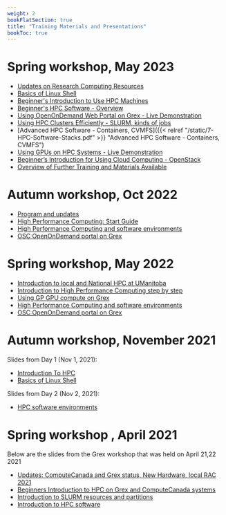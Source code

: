 ```yaml
---
weight: 2
bookFlatSection: true
title: "Training Materials and Presentations"
bookToc: true
---
```


# Spring workshop, May 2023

* [Updates on Research Computing Resources](https://github.com/um-grex/grex-docs/blob/main/static/1-Intro-and-Programme-Spring-2023.pdf)
* [Basics of Linux Shell](https://github.com/um-grex/grex-docs/blob/main/static/2-Linux-Shell-Basics.pdf)
* [Beginner's Introduction to Use HPC Machines](https://github.com/um-grex/grex-docs/blob/main/static/3-Beginning-With-HPC-Basics.pdf)
* [Beginner's HPC Software - Overview](https://github.com/um-grex/grex-docs/blob/main/static/4-Beginning-With-HPC-Software.pdf)
* [Using OpenOnDemand Web Portal on Grex - Live Demonstration](https://github.com/um-grex/grex-docs/blob/main/static/5-OSC-OnDemand-on-Grex-Spring-2023.pdf)
* [Using HPC Clusters Efficiently - SLURM, kinds of jobs](https://github.com/um-grex/grex-docs/blob/main/static/6-Using-HPC-Clusters-Efficiently.pdf)
* [Advanced HPC Software - Containers, CVMFS]({{< relref "/static/7-HPC-Software-Stacks.pdf" >}} "Advanced HPC Software - Containers, CVMFS")
* [Using GPUs on HPC Systems - Live Demonstration](https://github.com/um-grex/grex-docs/blob/main/static/8-Using-GPU-nodes-on-Grex-and-DRAC-updates-2023.pdf)
* [Beginner’s Introduction for Using Cloud Computing - OpenStack](https://github.com/um-grex/grex-docs/blob/main/static/9-OpenStack-Community-Cloud-Beginner.pdf)
* [Overview of Further Training and Materials Available](https://github.com/um-grex/grex-docs/blob/main/static/10-HPC-Trainings-and-Documentation.pdf)

# Autumn workshop, Oct 2022

* [Program and updates](https://github.com/um-grex/grex-docs/blob/main/static/Programme-And-Grex-Updates-Autumn2022.pdf)
* [High Performance Computing: Start Guide](https://github.com/um-grex/grex-docs/blob/main/static/Start-Guide-HPC-Grex-Autumn2022.pdf)
* [High Performance Computing and software environments](https://github.com/um-grex/grex-docs/blob/main/static/HPC-Software-Grex-Autumn2022.pdf)
* [OSC OpenOnDemand portal on Grex](https://github.com/um-grex/grex-docs/blob/main/static/Using-OpenOndemand-On-Grex-Autumn2022.pdf)


# Spring workshop, May 2022

* [Introduction to local and National HPC at UManitoba](https://github.com/um-grex/grex-docs/blob/main/static/Intro-Program-Spring2022.pdf)
* [Introduction to High Performance Computing step by step](https://github.com/um-grex/grex-docs/blob/main/static/HPC-Step-by-Step-Grex-Spring2022.pdf)
* [Using GP GPU compute on Grex](https://github.com/um-grex/grex-docs/blob/main/static/Using-GPU-Nodes-Grex-Spring2022.pdf)
* [High Performance Computing and software environments](https://github.com/um-grex/grex-docs/blob/main/static/HPC-Soft-Env-Grex-Spring2022.pdf)
* [OSC OpenOnDemand portal on Grex](https://github.com/um-grex/grex-docs/blob/main/static/OpenOndemand-Grex-Spring2022.pdf)

# Autumn workshop, November 2021

Slides from Day 1 (Nov 1, 2021):

 * [Introduction To HPC](https://github.com/um-grex/grex-docs/blob/main/static/Introduction-to-HPC-Basics.pdf)
 * [Basics of Linux Shell](https://github.com/um-grex/grex-docs/blob/main/static/Linux_shell_basics_2021-2.pdf)
 
Slides from Day 2 (Nov 2, 2021):
 * [HPC software environments](https://github.com/um-grex/grex-docs/blob/main/static/Introduction-HPC-Software-Grex.pdf)

# Spring workshop , April 2021

Below are the slides from the Grex workshop that was held on April 21,22 2021

 * [Updates: ComputeCanada and Grex status, New Hardware, local RAC 2021](https://github.com/um-grex/grex-docs/blob/main/static/Grex-Updates-Spring2021.pdf)
 * [Beginners Introduction to HPC on Grex and ComputeCanada systems](https://github.com/um-grex/grex-docs/blob/main/static/Introduction-to-HPC-2021.pdf)
 * [Introduction to SLURM resources and partitions](https://github.com/um-grex/grex-docs/blob/main/static/Introduction-SLURM-resources-and-Partitions-2021.pdf)
 * [Introduction to HPC software](https://github.com/um-grex/grex-docs/blob/main/static/Introduction-HPC-Software-2021.pdf)
